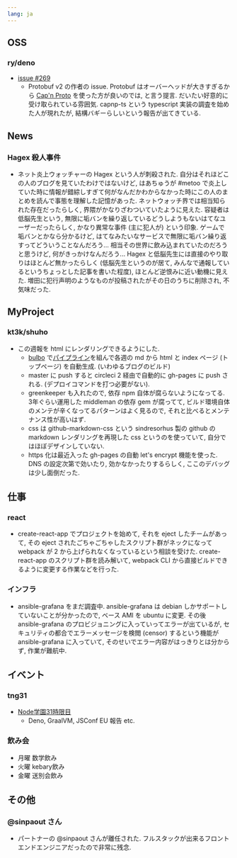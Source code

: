 ```yaml
---
lang: ja
---
```

## OSS

### ry/deno

- [issue #269](https://github.com/ry/deno/issues/269)
  - Protobuf v2 の作者の issue. Protobuf はオーバーヘッドが大きすぎるから [Cap'n Proto](https://capnproto.org/) を使った方が良いのでは, と言う提言. だいたい好意的に受け取られている雰囲気. capnp-ts という typescript 実装の調査を始めた人が現れたが, 結構バギーらしいという報告が出てきている.

## News

### Hagex 殺人事件

- ネット炎上ウォッチャーの Hagex という人が刺殺された. 自分はそれほどこの人のブログを見ていたわけではないけど, はあちゅうが #metoo で炎上していた時に情報が錯綜しすぎて何がなんだかわからなかった時にこの人のまとめを読んで事態を理解した記憶があった. ネットウォッチ界では相当知られた存在だったらしく, 界隈がかなりざわついていたように見えた. 容疑者は低脳先生という, 無限に垢バンを繰り返しているどうしようもないはてなユーザーだったらしく, かなり異常な事件 (主に犯人が) という印象. ゲームで垢バンとかなら分かるけど, はてなみたいなサービスで無限に垢バン繰り返すってどういうことなんだろう... 相当その世界に飲み込まれていたのだろうと思うけど, 何がきっかけなんだろう... Hagex と低脳先生には直接のやり取りはほとんど無かったらしく (低脳先生というのが居て, みんなで通報しているというちょっとした記事を書いた程度), ほとんど逆恨みに近い動機に見えた. 増田に犯行声明のようなものが投稿されたがその日のうちに削除され, 不気味だった.

## MyProject

### kt3k/shuho

- この週報を html にレンダリングできるようにした.
  - [bulbo](https://npm.im/bulbo) で[パイプライン](https://github.com/kt3k/shuho/blob/b0ee1edc6cb4b8d14faef72d157d00cd7513d654/bulbofile.js#L38-L71)を組んで各週の md から html と index ページ (トップページ) を自動生成. (いわゆるブログのビルド)
  - master に push すると circleci 2 経由で自動的に gh-pages に push される. (デプロイコマンドを打つ必要がない).
  - greenkeeper も入れたので, 依存 npm 自体が腐らないようになってる. 3年ぐらい運用した middleman の依存 gem が腐ってて, ビルド環境自体のメンテが辛くなってるパターンはよく見るので, それと比べるとメンテナンス性が高いはず.
  - css は github-markdown-css という sindresorhus 製の github の markdown レンダリングを再現した css というのを使っていて, 自分ではほぼデザインしていない.
  - https 化は最近入った gh-pages の自動 let's encrypt 機能を使った. DNS の設定次第で効いたり, 効かなかったりするらしく, ここのデバッグは少し面倒だった.

## 仕事

### react

- create-react-app でプロジェクトを始めて, それを eject したチームがあって, その eject されたごちゃごちゃしたスクリプト群がネックになって webpack が 2 から上げられなくなっているという相談を受けた. create-react-app のスクリプト群を読み解いて, webpack CLI から直接ビルドできるように変更する作業などを行った.

### インフラ

- ansible-grafana をまだ調査中. ansible-grafana は debian しかサポートしていないことが分かったので, ベース AMI を ubuntu に変更. その後 ansible-grafana のプロビジョニングに入っていってエラーが出ているが, セキュリティの都合でエラーメッセージを検閲 (censor) するという機能が ansible-grafana に入っていて, そのせいでエラー内容がはっきりとは分からず, 作業が難航中.

## イベント

### tng31

- [Node学園31時限目](https://nodejs.jp/events/2018/06-29-tng31)
  - Deno, GraalVM, JSConf EU 報告 etc.

### 飲み会

- 月曜 数学飲み
- 火曜 kebary飲み
- 金曜 送別会飲み

## その他

### @sinpaout さん

- パートナーの @sinpaout さんが離任された. フルスタックが出来るフロントエンドエンジニアだったので非常に残念.
